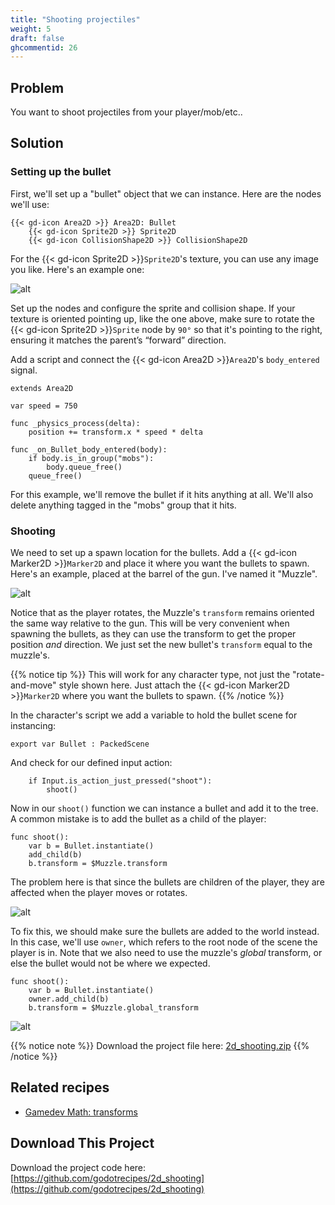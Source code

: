 ```yaml
---
title: "Shooting projectiles"
weight: 5
draft: false
ghcommentid: 26
---
```


## Problem

You want to shoot projectiles from your player/mob/etc..

## Solution

### Setting up the bullet

First, we'll set up a "bullet" object that we can instance. Here are the nodes we'll use:

```
{{< gd-icon Area2D >}} Area2D: Bullet
    {{< gd-icon Sprite2D >}} Sprite2D
    {{< gd-icon CollisionShape2D >}} CollisionShape2D
```

For the {{< gd-icon Sprite2D >}}`Sprite2D`'s texture, you can use any image you like. Here's an example one:

![alt](/godot_recipes/4.x/img/laserRed01.png)

Set up the nodes and configure the sprite and collision shape. If your texture is oriented pointing up, like the one above, make sure to rotate the {{< gd-icon Sprite2D >}}`Sprite` node by `90°` so that it's pointing to the right, ensuring it matches the parent’s “forward” direction.

Add a script and connect the {{< gd-icon Area2D >}}`Area2D`'s `body_entered` signal.

```gdscript
extends Area2D

var speed = 750

func _physics_process(delta):
    position += transform.x * speed * delta

func _on_Bullet_body_entered(body):
    if body.is_in_group("mobs"):
        body.queue_free()
    queue_free()
```

For this example, we'll remove the bullet if it hits anything at all. We'll also delete anything tagged in the "mobs" group that it hits.

### Shooting

We need to set up a spawn location for the bullets. Add a {{< gd-icon Marker2D >}}`Marker2D` and place it where you want the bullets to spawn. Here's an example, placed at the barrel of the gun. I've named it "Muzzle".

![alt](/godot_recipes/4.x/img/2d_shoot_01.gif)

Notice that as the  player rotates, the Muzzle's `transform` remains oriented the same way relative to the gun. This will be very convenient when spawning the bullets, as they can use the transform to get the proper position *and* direction. We just set the new bullet's `transform` equal to the muzzle's.

{{% notice tip %}}
This will work for any character type, not just the "rotate-and-move" style shown here. Just attach the {{< gd-icon Marker2D >}}`Marker2D` where you want the bullets to spawn.
{{% /notice %}}

In the character's script we add a variable to hold the bullet scene for instancing:

```gdscript
export var Bullet : PackedScene
```

And check for our defined input action:

```gdscript
    if Input.is_action_just_pressed("shoot"):
        shoot()
```

Now in our `shoot()` function we can instance a bullet and add it to the tree. A common mistake is to add the bullet as a child of the player:

```gdscript
func shoot():
    var b = Bullet.instantiate()
    add_child(b)
    b.transform = $Muzzle.transform
```

The problem here is that since the bullets are children of the player, they are affected when the player moves or rotates.

![alt](/godot_recipes/4.x/img/2d_shoot_02.gif)

To fix this, we should make sure the bullets are added to the world instead. In this case, we'll use `owner`, which refers to the root node of the scene the player is in. Note that we also need to use the muzzle's *global* transform, or else the bullet would not be where we expected.

```gdscript
func shoot():
    var b = Bullet.instantiate()
    owner.add_child(b)
    b.transform = $Muzzle.global_transform
```

![alt](/godot_recipes/4.x/img/2d_shoot_03.gif)

{{% notice note %}}
Download the project file here: [2d_shooting.zip](/godot_recipes/4.x/files/2d_shooting.zip)
{{% /notice %}}

## Related recipes

<!-- - [Top-down character](/godot_recipes/3.x/2d/topdown_movement/) -->
- [Gamedev Math: transforms](/godot_recipes/4.x/math/transforms/)
<!-- - [AI: Homing missiles](/godot_recipes/3.x/ai/homing_missile/) -->

<!-- #### Like video?

{{< youtube 7axJJYont6Y >}} -->

## <i class="fas fa-code-branch"></i> Download This Project

Download the project code here: [https://github.com/godotrecipes/2d_shooting](https://github.com/godotrecipes/2d_shooting)
